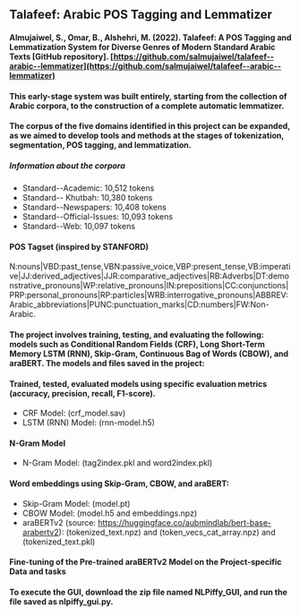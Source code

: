 ## Talafeef: Arabic POS Tagging and Lemmatizer

#### Almujaiwel, S., Omar, B., Alshehri, M. (2022). Talafeef: A POS Tagging and Lemmatization System for Diverse Genres of Modern Standard Arabic Texts [GitHub repository]. [https://github.com/salmujaiwel/talafeef--arabic--lemmatizer](https://github.com/salmujaiwel/talafeef--arabic--lemmatizer)

#### This early-stage system was built entirely, starting from the collection of Arabic corpora, to the construction of a complete automatic lemmatizer. 
#### The corpus of the five domains identified in this project can be expanded, as we aimed to develop tools and methods at the stages of tokenization, segmentation, POS tagging, and lemmatization.
##### Information about the corpora
  - Standard--Academic: 10,512 tokens
  - Standard-- Khutbah: 10,380 tokens
  - Standard--Newspapers: 10,408 tokens
  - Standard--Official-Issues: 10,093 tokens
  - Standard--Web: 10,097 tokens

#### POS Tagset (inspired by STANFORD)
N:nouns|VBD:past_tense,VBN:passive_voice,VBP:present_tense,VB:imperative|JJ:derived_adjectives|JJR:comparative_adjectives|RB:Adverbs|DT:demonstrative_pronouns|WP:relative_pronouns|IN:prepositions|CC:conjunctions|PRP:personal_pronouns|RP:particles|WRB:interrogative_pronouns|ABBREV:Arabic_abbreviations|PUNC:punctuation_marks|CD:numbers|FW:Non-Arabic.

#### The project involves training, testing, and evaluating the following: models such as Conditional Random Fields (CRF), Long Short-Term Memory LSTM (RNN), Skip-Gram, Continuous Bag of Words (CBOW), and araBERT. The models and files saved in the project:
#### Trained, tested, evaluated models using specific evaluation metrics (accuracy, precision, recall, F1-score).
  - CRF Model: (crf_model.sav)
  - LSTM (RNN) Model: (rnn-model.h5)
#### N-Gram Model 
  - N-Gram Model: (tag2index.pkl and word2index.pkl)
#### Word embeddings using Skip-Gram, CBOW, and araBERT:
  - Skip-Gram Model: (model.pt)
  - CBOW Model: (model.h5 and embeddings.npz)
  - araBERTv2 (source: https://huggingface.co/aubmindlab/bert-base-arabertv2): (tokenized_text.npz) and (token_vecs_cat_array.npz) and (tokenized_text.pkl)
#### Fine-tuning of the Pre-trained araBERTv2 Model on the Project-specific Data and tasks

#### To execute the GUI, download the zip file named NLPiffy_GUI, and run the file saved as nlpiffy_gui.py.
